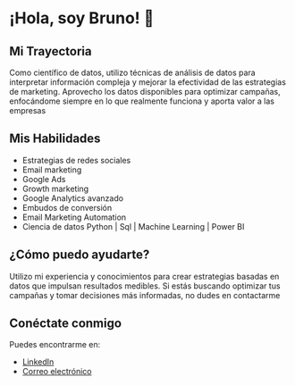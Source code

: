 # ¡Hola, soy Bruno! 👋

## Mi Trayectoria
Como científico de datos, utilizo técnicas de análisis de datos para interpretar información compleja y mejorar la efectividad de las estrategias de marketing. Aprovecho los datos disponibles para optimizar campañas, enfocándome siempre en lo que realmente funciona y aporta valor a las empresas

## Mis Habilidades
- Estrategias de redes sociales
- Email marketing
- Google Ads
- Growth marketing
- Google Analytics avanzado
- Embudos de conversión
- Email Marketing Automation
- Ciencia de datos Python | Sql | Machine Learning | Power BI

## ¿Cómo puedo ayudarte?
Utilizo mi experiencia y conocimientos para crear estrategias basadas en datos que impulsan resultados medibles. Si estás buscando optimizar tus campañas y tomar decisiones más informadas, no dudes en contactarme

## Conéctate conmigo
Puedes encontrarme en:
- [LinkedIn](https://www.linkedin.com/in/bruno-peretti-4292a01a0/)
- [Correo electrónico](brunomiguelperetti@gmail.coml)
